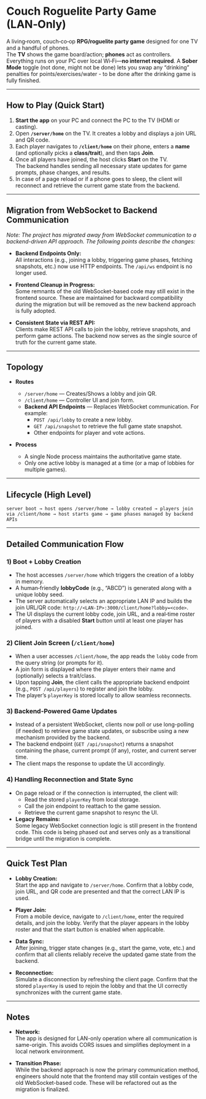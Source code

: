 # Couch Roguelite Party Game (LAN‑Only)

A living‑room, couch‑co‑op **RPG/roguelite party game** designed for one TV and a handful of phones.  
The **TV** shows the game board/action; **phones** act as controllers. Everything runs on your PC over local Wi‑Fi—**no internet required**. A **Sober Mode** toggle (not done, might not be done) lets you swap any “drinking” penalties for points/exercises/water - to be done after the drinking game is fully finished.

---

## How to Play (Quick Start)

1. **Start the app** on your PC and connect the PC to the TV (HDMI or casting).
2. Open **`/server/home`** on the TV. It creates a lobby and displays a join URL and QR code.
3. Each player navigates to **`/client/home`** on their phone, enters a **name** (and optionally picks a **class/trait**), and then taps **Join**.
4. Once all players have joined, the host clicks **Start** on the TV.  
   The backend handles sending all necessary state updates for game prompts, phase changes, and results.
5. In case of a page reload or if a phone goes to sleep, the client will reconnect and retrieve the current game state from the backend.

---

## Migration from WebSocket to Backend Communication

*Note: The project has migrated away from WebSocket communication to a backend-driven API approach. The following points describe the changes:*

- **Backend Endpoints Only:**  
  All interactions (e.g., joining a lobby, triggering game phases, fetching snapshots, etc.) now use HTTP endpoints. The `/api/ws` endpoint is no longer used.

- **Frontend Cleanup in Progress:**  
  Some remnants of the old WebSocket-based code may still exist in the frontend source. These are maintained for backward compatibility during the migration but will be removed as the new backend approach is fully adopted.

- **Consistent State via REST API:**  
  Clients make REST API calls to join the lobby, retrieve snapshots, and perform game actions. The backend now serves as the single source of truth for the current game state.

---

## Topology

- **Routes**
  - `/server/home` — Creates/Shows a lobby and join QR.
  - `/client/home` — Controller UI and join form.
  - **Backend API Endpoints** — Replaces WebSocket communication. For example:
    - `POST /api/lobby` to create a new lobby.
    - `GET /api/snapshot` to retrieve the full game state snapshot.
    - Other endpoints for player and vote actions.

- **Process**
  - A single Node process maintains the authoritative game state.
  - Only one active lobby is managed at a time (or a map of lobbies for multiple games).

---

## Lifecycle (High Level)

`server boot → host opens /server/home → lobby created → players join via /client/home → host starts game → game phases managed by backend APIs`

---

## Detailed Communication Flow

### 1) Boot + Lobby Creation
- The host accesses `/server/home` which triggers the creation of a lobby in memory.
- A human‑friendly **lobbyCode** (e.g., “ABCD”) is generated along with a unique lobby seed.
- The server automatically selects an appropriate LAN IP and builds the join URL/QR code:
  `http://<LAN-IP>:3000/client/home?lobby=<code>`.
- The UI displays the current lobby code, join URL, and a real‑time roster of players with a disabled **Start** button until at least one player has joined.

### 2) Client Join Screen (`/client/home`)
- When a user accesses `/client/home`, the app reads the `lobby` code from the query string (or prompts for it).
- A join form is displayed where the player enters their name and (optionally) selects a trait/class.
- Upon tapping **Join**, the client calls the appropriate backend endpoint (e.g., `POST /api/players`) to register and join the lobby.
- The player’s `playerKey` is stored locally to allow seamless reconnects.

### 3) Backend-Powered Game Updates
- Instead of a persistent WebSocket, clients now poll or use long-polling (if needed) to retrieve game state updates, or subscribe using a new mechanism provided by the backend.
- The backend endpoint (`GET /api/snapshot`) returns a snapshot containing the phase, current prompt (if any), roster, and current server time.
- The client maps the response to update the UI accordingly.

### 4) Handling Reconnection and State Sync
- On page reload or if the connection is interrupted, the client will:
  - Read the stored `playerKey` from local storage.
  - Call the join endpoint to reattach to the game session.
  - Retrieve the current game snapshot to resync the UI.
- **Legacy Remains:**  
  Some legacy WebSocket connection logic is still present in the frontend code. This code is being phased out and serves only as a transitional bridge until the migration is complete.

---

## Quick Test Plan

- **Lobby Creation:**  
  Start the app and navigate to `/server/home`. Confirm that a lobby code, join URL, and QR code are presented and that the correct LAN IP is used.

- **Player Join:**  
  From a mobile device, navigate to `/client/home`, enter the required details, and join the lobby. Verify that the player appears in the lobby roster and that the start button is enabled when applicable.

- **Data Sync:**  
  After joining, trigger state changes (e.g., start the game, vote, etc.) and confirm that all clients reliably receive the updated game state from the backend.

- **Reconnection:**  
  Simulate a disconnection by refreshing the client page. Confirm that the stored `playerKey` is used to rejoin the lobby and that the UI correctly synchronizes with the current game state.

---

## Notes

- **Network:**  
  The app is designed for LAN-only operation where all communication is same-origin. This avoids CORS issues and simplifies deployment in a local network environment.

- **Transition Phase:**  
  While the backend approach is now the primary communication method, engineers should note that the frontend may still contain vestiges of the old WebSocket-based code. These will be refactored out as the migration is finalized.